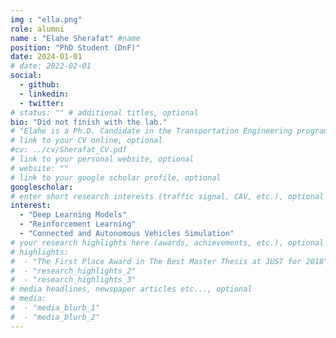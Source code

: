 ```yaml
---
img : "ella.png"
role: alumni
name : "Elahe Sherafat" #name
position: "PhD Student (DnF)" 
date: 2024-01-01
# date: 2022-02-01
social: 
  - github:
  - linkedin: 
  - twitter:
# status: "" # additional titles, optional
bio: "Did not finish with the lab."
# "Elahe is a Ph.D. Candidate in the Transportation Engineering program at Ryerson University, Toronto. She received her B.Sc. in civil engineering from [Yazd University](https://yazd.ac.ir/en), Iran and M.Sc. in Transportation Engineering from [Tarbiat Modares University](https://www.modares.ac.ir/en), Iran. She started her Ph.D. in 2022 under supervision of Dr. Bilal Farooq. Her research focuses on Deep Neural Network Prediction Model, Reinforcement Learning and Connected and Automated Vehicle Simulation."
# link to your CV online, optional
#cv: ../cv/Sherafat_CV.pdf 
# link to your personal website, optional
# website: "" 
# link to your google scholar profile, optional
googlescholar:  
# enter short research interests (traffic signal, CAV, etc.), optional
interest: 
  - "Deep Learning Models"
  - "Reinforcement Learning" 
  - "Connected and Autonomous Vehicles Simulation"
# your research highlights here (awards, achievements, etc.), optional
# highlights: 
#  - "The First Place Award in The Best Master Thesis at JUST for 2018"
#  - "research_highlights_2"
#  - "research_highlights_3" 
# media headlines, newspaper articles etc..., optional
# media: 
#  - "media_blurb_1"
#  - "media_blurb_2" 
---
```


